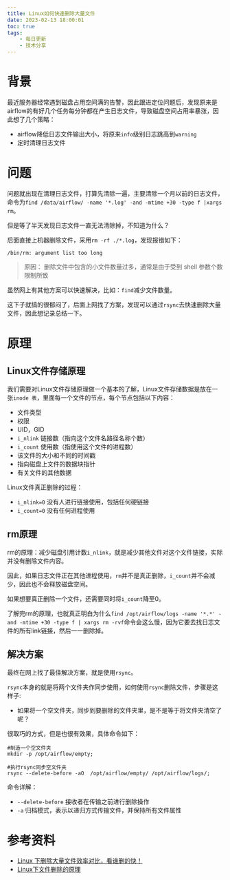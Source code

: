 ```yaml
---
title: Linux如何快速删除大量文件
date: 2023-02-13 18:00:01
toc: true
tags:
    - 每日更新
    - 技术分享
---
```


# 背景
最近服务器经常遇到磁盘占用空间满的告警，因此跟进定位问题后，发现原来是airflow的有好几个任务每分钟都在产生日志文件，导致磁盘空间占用率暴涨，因此想了几个策略：

- airflow降低日志文件输出大小，将原来`info`级别日志跳高到`warning`
- 定时清理日志文件

# 问题

问题就出现在清理日志文件，打算先清除一遍，主要清除一个月以前的日志文件，命令为`find /data/airflow/ -name '*.log' -and -mtime +30 -type f |xargs rm`。

但是等了半天发现日志文件一直无法清除掉，不知道为什么？

<!-- more -->

后面直接上机器删除文件，采用`rm -rf ./*.log`，发现报错如下：

```shell
/bin/rm: argument list too long
```

> 原因：  删除文件中包含的小文件数量过多，通常是由于受到 shell 参数个数限制所致

虽然网上有其他方案可以快速解决，比如：`find`减少文件数量。

这下子就搞的很郁闷了，后面上网找了方案，发现可以通过`rsync`去快速删除大量文件，因此想记录总结一下。

# 原理

## Linux文件存储原理

我们需要对Linux文件存储原理做一个基本的了解，Linux文件存储数据是放在一张`inode 表`，里面每一个文件的节点，每个节点包括以下内容：

- 文件类型
- 权限
- UID，GID
- `i_nlink` 链接数（指向这个文件名路径名称个数）
- `i_count` 使用数（指使用这个文件的进程数）
- 该文件的大小和不同的时间戳
- 指向磁盘上文件的数据块指针
- 有关文件的其他数据

Linux文件真正删除的过程：

- `i_nlink=0` 没有人进行链接使用，包括任何硬链接
- `i_count=0` 没有任何进程使用


## rm原理

rm的原理：减少磁盘引用计数`i_nlink`，就是减少其他文件对这个文件链接，实际并没有删除文件内容。

因此，如果日志文件正在其他进程使用，`rm`并不是真正删除，`i_count`并不会减少，因此也不会释放磁盘空间。

如果想要真正删除一个文件，还需要同时将`i_count`降至0。

了解完rm的原理，也就真正明白为什么`find /opt/airflow/logs -name '*.*' -and -mtime +30 -type f | xargs rm -rvf`命令会这么慢，因为它要去找日志文件的所有link链接，然后一一删除掉。


## 解决方案

最终在网上找了最佳解决方案，就是使用`rsync`。

`rsync`本身的就是将两个文件夹作同步使用，如何使用`rsync`删除文件，步骤是这样子:

- 如果将一个空文件夹，同步到要删除的文件夹里，是不是等于将文件夹清空了呢？

很取巧的方式，但是也很有效果，具体命令如下：

```shell
#制造一个空文件夹
mkdir -p /opt/airflow/empty;

#执行rsync同步空文件夹
rsync --delete-before -aO  /opt/airflow/empty/ /opt/airflow/logs/;
```

命令详解：

- `--delete-before` 接收者在传输之前进行删除操作
- `-a` 归档模式，表示以递归方式传输文件，并保持所有文件属性

# 参考资料

- [Linux 下删除大量文件效率对比，看谁删的快！](https://cloud.tencent.com/developer/article/1647290)
- [Linux下文件删除的原理](https://www.cnblogs.com/cherishry/p/5886069.html)


